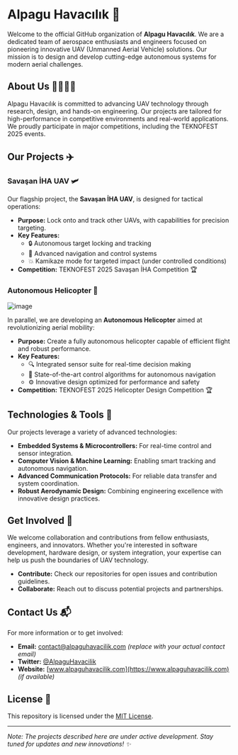 # Alpagu Havacılık 🚀

Welcome to the official GitHub organization of **Alpagu Havacılık**. We are a dedicated team of aerospace enthusiasts and engineers focused on pioneering innovative UAV (Unmanned Aerial Vehicle) solutions. Our mission is to design and develop cutting-edge autonomous systems for modern aerial challenges.

## About Us 👩‍💻👨‍💻

Alpagu Havacılık is committed to advancing UAV technology through research, design, and hands-on engineering. Our projects are tailored for high-performance in competitive environments and real-world applications. We proudly participate in major competitions, including the TEKNOFEST 2025 events.

## Our Projects ✈️

### Savaşan İHA UAV 🛩️
Our flagship project, the **Savaşan İHA UAV**, is designed for tactical operations:
- **Purpose:** Lock onto and track other UAVs, with capabilities for precision targeting.
- **Key Features:**
  - 🔒 Autonomous target locking and tracking
  - 🧭 Advanced navigation and control systems
  - 💥 Kamikaze mode for targeted impact (under controlled conditions)
- **Competition:** TEKNOFEST 2025 Savaşan İHA Competition 🏆

### Autonomous Helicopter 🚁
![image](https://github.com/user-attachments/assets/f35daf29-428e-44df-8817-363583747395)

In parallel, we are developing an **Autonomous Helicopter** aimed at revolutionizing aerial mobility:
- **Purpose:** Create a fully autonomous helicopter capable of efficient flight and robust performance.
- **Key Features:**
  - 🔍 Integrated sensor suite for real-time decision making
  - 🤖 State-of-the-art control algorithms for autonomous navigation
  - ⚙️ Innovative design optimized for performance and safety
- **Competition:** TEKNOFEST 2025 Helicopter Design Competition 🏆

## Technologies & Tools 🔧

Our projects leverage a variety of advanced technologies:
- **Embedded Systems & Microcontrollers:** For real-time control and sensor integration.
- **Computer Vision & Machine Learning:** Enabling smart tracking and autonomous navigation.
- **Advanced Communication Protocols:** For reliable data transfer and system coordination.
- **Robust Aerodynamic Design:** Combining engineering excellence with innovative design practices.

## Get Involved 🤝

We welcome collaboration and contributions from fellow enthusiasts, engineers, and innovators. Whether you're interested in software development, hardware design, or system integration, your expertise can help us push the boundaries of UAV technology.

- **Contribute:** Check our repositories for open issues and contribution guidelines.
- **Collaborate:** Reach out to discuss potential projects and partnerships.

## Contact Us 📬

For more information or to get involved:
- **Email:** [contact@alpaguhavacilik.com](mailto:contact@alpaguhavacilik.com) *(replace with your actual contact email)*
- **Twitter:** [@AlpaguHavacilik](https://twitter.com/AlpaguHavacilik)
- **Website:** [www.alpaguhavacilik.com](https://www.alpaguhavacilik.com) *(if available)*

## License 📄

This repository is licensed under the [MIT License](LICENSE).

---

*Note: The projects described here are under active development. Stay tuned for updates and new innovations! ✨*
